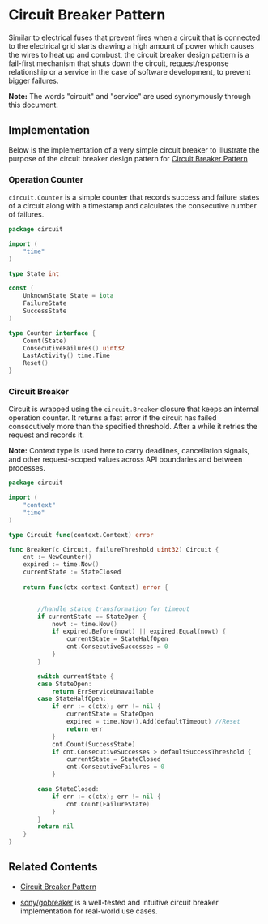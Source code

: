 # Circuit Breaker Pattern

Similar to electrical fuses that prevent fires when a circuit that is connected
to the electrical grid starts drawing a high amount of power which causes the
wires to heat up and combust, the circuit breaker design pattern is a fail-first
mechanism that shuts down the circuit, request/response relationship or a
service in the case of software development, to prevent bigger failures.

**Note:** The words "circuit" and "service" are used synonymously through this
document.

## Implementation

Below is the implementation of a very simple circuit breaker to illustrate the purpose
of the circuit breaker design pattern for  [Circuit Breaker Pattern](https://docs.microsoft.com/en-us/previous-versions/msp-n-p/dn589784(v=pandp.10)?redirectedfrom=MSDN)

### Operation Counter

`circuit.Counter` is a simple counter that records success and failure states of
a circuit along with a timestamp and calculates the consecutive number of
failures.

```go
package circuit

import (
    "time"
)

type State int

const (
    UnknownState State = iota
    FailureState
    SuccessState
)

type Counter interface {
    Count(State)
    ConsecutiveFailures() uint32
    LastActivity() time.Time
    Reset()
}
```

### Circuit Breaker

Circuit is wrapped using the `circuit.Breaker` closure that keeps an internal operation counter.
It returns a fast error if the circuit has failed consecutively more than the specified threshold.
After a while it retries the request and records it.

**Note:** Context type is used here to carry deadlines, cancellation signals, and
other request-scoped values across API boundaries and between processes.

```go
package circuit

import (
    "context"
    "time"
)

type Circuit func(context.Context) error

func Breaker(c Circuit, failureThreshold uint32) Circuit {
    cnt := NewCounter()
	expired := time.Now()
	currentState := StateClosed
    
   	return func(ctx context.Context) error {


		//handle statue transformation for timeout
		if currentState == StateOpen {
			nowt := time.Now()
			if expired.Before(nowt) || expired.Equal(nowt) {
				currentState = StateHalfOpen 
				cnt.ConsecutiveSuccesses = 0 
			}
		}

		switch currentState {
		case StateOpen:
			return ErrServiceUnavailable 
		case StateHalfOpen:
			if err := c(ctx); err != nil {
				currentState = StateOpen
				expired = time.Now().Add(defaultTimeout) //Reset
				return err
			}
			cnt.Count(SuccessState)
			if cnt.ConsecutiveSuccesses > defaultSuccessThreshold {
				currentState = StateClosed
				cnt.ConsecutiveFailures = 0
			}

		case StateClosed:
			if err := c(ctx); err != nil {
				cnt.Count(FailureState)
			}
		}
		return nil
	}
}
```

## Related Contents

- [Circuit Breaker Pattern](https://docs.microsoft.com/en-us/previous-versions/msp-n-p/dn589784(v=pandp.10)?redirectedfrom=MSDN)

- [sony/gobreaker](https://github.com/sony/gobreaker) is a well-tested and intuitive circuit breaker implementation for real-world use cases.

